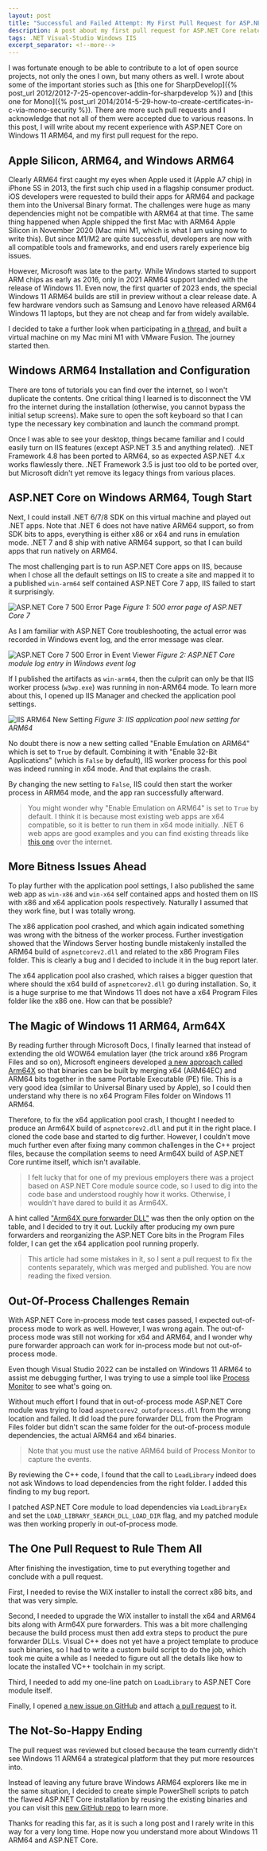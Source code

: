```yaml
---
layout: post
title: "Successful and Failed Attempt: My First Pull Request for ASP.NET Core"
description: A post about my first pull request for ASP.NET Core related to Windows 11 ARM64 and the roller coaster experience.
tags: .NET Visual-Studio Windows IIS
excerpt_separator: <!--more-->
---
```


I was fortunate enough to be able to contribute to a lot of open source projects, not only the ones I own, but many others as well. I wrote about some of the important stories such as [this one for SharpDevelop]({% post_url 2012/2012-7-25-opencover-addin-for-sharpdevelop %}) and [this one for Mono]({% post_url 2014/2014-5-29-how-to-create-certificates-in-c-via-mono-security %}). There are more such pull requests and I acknowledge that not all of them were accepted due to various reasons. In this post, I will write about my recent experience with ASP.NET Core on Windows 11 ARM64, and my first pull request for the repo.

## Apple Silicon, ARM64, and Windows ARM64

Clearly ARM64 first caught my eyes when Apple used it (Apple A7 chip) in iPhone 5S in 2013, the first such chip used in a flagship consumer product. iOS developers were requested to build their apps for ARM64 and package them into the Universal Binary format. The challenges were huge as many dependencies might not be compatible with ARM64 at that time. The same thing happened when Apple shipped the first Mac with ARM64 Apple Silicon in November 2020 (Mac mini M1, which is what I am using now to write this). But since M1/M2 are quite successful, developers are now with all compatible tools and frameworks, and end users rarely experience big issues.

However, Microsoft was late to the party. While Windows started to support ARM chips as early as 2016, only in 2021 ARM64 support landed with the release of Windows 11. Even now, the first quarter of 2023 ends, the special Windows 11 ARM64 builds are still in preview without a clear release date. A few hardware vendors such as Samsung and Lenovo have released ARM64 Windows 11 laptops, but they are not cheap and far from widely available.

I decided to take a further look when participating in [a thread](https://learn.microsoft.com/answers/questions/1183655/unable-to-run-net-4-8-apps-on-iis-using-arm-proces), and built a virtual machine on my Mac mini M1 with VMware Fusion. The journey started then.

## Windows ARM64 Installation and Configuration

There are tons of tutorials you can find over the internet, so I won't duplicate the contents. One critical thing I learned is to disconnect the VM fro the internet during the installation (otherwise, you cannot bypass the initial setup screens). Make sure to open the soft keyboard so that I can type the necessary key combination and launch the command prompt.

Once I was able to see your desktop, things became familiar and I could easily turn on IIS features (except ASP.NET 3.5 and anything related). .NET Framework 4.8 has been ported to ARM64, so as expected ASP.NET 4.x works flawlessly there. .NET Framework 3.5 is just too old to be ported over, but Microsoft didn't yet remove its legacy things from various places.

## ASP.NET Core on Windows ARM64, Tough Start

Next, I could install .NET 6/7/8 SDK on this virtual machine and played out .NET apps. Note that .NET 6 does not have native ARM64 support, so from SDK bits to apps, everything is either x86 or x64 and runs in emulation mode. .NET 7 and 8 ship with native ARM64 support, so that I can build apps that run natively on ARM64.

The most challenging part is to run ASP.NET Core apps on IIS, because when I chose all the default settings on IIS to create a site and mapped it to a published `win-arm64` self contained ASP.NET Core 7 app, IIS failed to start it surprisingly.

![ASP.NET Core 7 500 Error Page](/images/aspnetcore7-iis-500.png)
_Figure 1: 500 error page of ASP.NET Core 7_

As I am familiar with ASP.NET Core troubleshooting, the actual error was recorded in Windows event log, and the error message was clear.

![ASP.NET Core 7 500 Error in Event Viewer](/images/aspnetcore7-iis-500-2.png)
_Figure 2: ASP.NET Core module log entry in Windows event log_

If I published the artifacts as `win-arm64`, then the culprit can only be that IIS worker process (`w3wp.exe`) was running in non-ARM64 mode. To learn more about this, I opened up IIS Manager and checked the application pool settings.

![IIS ARM64 New Setting](/images/iis-arm64-setting.png)
_Figure 3: IIS application pool new setting for ARM64_

No doubt there is now a new setting called "Enable Emulation on ARM64" which is set to `True` by default. Combining it with "Enable 32-Bit Applications" (which is `False` by default), IIS worker process for this pool was indeed running in x64 mode. And that explains the crash.

By changing the new setting to `False`, IIS could then start the worker process in ARM64 mode, and the app ran successfully afterward.

> You might wonder why "Enable Emulation on ARM64" is set to `True` by default. I think it is because most existing web apps are x64 compatible, so it is better to run them in x64 mode initially. .NET 6 web apps are good examples and you can find existing threads like [this one](https://stackoverflow.com/questions/71317484/asp-net-core-6-app-fails-to-start-up-on-iis-in-windows-11-arm-os) over the internet.

## More Bitness Issues Ahead

To play further with the application pool settings, I also published the same web app as `win-x86` and `win-x64` self contained apps and hosted them on IIS with x86 and x64 application pools respectively. Naturally I assumed that they work fine, but I was totally wrong.

The x86 application pool crashed, and which again indicated something was wrong with the bitness of the worker process. Further investigation showed that the Windows Server hosting bundle mistakenly installed the ARM64 build of `aspnetcorev2.dll` and related to the x86 Program Files folder. This is clearly a bug and I decided to include it in the bug report later.

The x64 application pool also crashed, which raises a bigger question that where should the x64 build of `aspnetcorev2.dll` go during installation. So, it is a huge surprise to me that Windows 11 does not have a x64 Program Files folder like the x86 one. How can that be possible?

## The Magic of Windows 11 ARM64, Arm64X

By reading further through Microsoft Docs, I finally learned that instead of extending the old WOW64 emulation layer (the trick around x86 Program Files and so on), Microsoft engineers developed [a new approach called Arm64X](https://learn.microsoft.com/windows/arm/arm64x-pe) so that binaries can be built by merging x64 (ARM64EC) and ARM64 bits together in the same Portable Executable (PE) file. This is a very good idea (similar to Universal Binary used by Apple), so I could then understand why there is no x64 Program Files folder on Windows 11 ARM64.

Therefore, to fix the x64 application pool crash, I thought I needed to produce an Arm64X build of `aspnetcorev2.dll` and put it in the right place. I cloned the code base and started to dig further. However, I couldn't move much further even after fixing many common challenges in the C++ project files, because the compilation seems to need Arm64X build of ASP.NET Core runtime itself, which isn't available.

> I felt lucky that for one of my previous employers there was a project based on ASP.NET Core module source code, so I used to dig into the code base and understood roughly how it works. Otherwise, I wouldn't have dared to build it as Arm64X.

A hint called ["Arm64X pure forwarder DLL"](https://learn.microsoft.com/windows/arm/arm64x-build) was then the only option on the table, and I decided to try it out. Luckily after producing my own pure forwarders and reorganizing the ASP.NET Core bits in the Program Files folder, I can get the x64 application pool running properly.

> This article had some mistakes in it, so I sent a pull request to fix the contents separately, which was merged and published. You are now reading the fixed version.

## Out-Of-Process Challenges Remain

With ASP.NET Core in-process mode test cases passed, I expected out-of-process mode to work as well. However, I was wrong again. The out-of-process mode was still not working for x64 and ARM64, and I wonder why pure forwarder approach can work for in-process mode but not out-of-process mode.

Even though Visual Studio 2022 can be installed on Windows 11 ARM64 to assist me debugging further, I was trying to use a simple tool like [Process Monitor](https://docs.microsoft.com/sysinternals/downloads/procmon) to see what's going on.

Without much effort I found that in out-of-process mode ASP.NET Core module was trying to load `aspnetcorev2_outofprocess.dll` from the wrong location and failed. It did load the pure forwarder DLL from the Program Files folder but didn't scan the same folder for the out-of-process module dependencies, the actual ARM64 and x64 binaries.

> Note that you must use the native ARM64 build of Process Monitor to capture the events.

By reviewing the C++ code, I found that the call to `LoadLibrary` indeed does not ask Windows to load dependencies from the right folder. I added this finding to my bug report.

I patched ASP.NET Core module to load dependencies via `LoadLibraryEx` and set the `LOAD_LIBRARY_SEARCH_DLL_LOAD_DIR` flag, and my patched module was then working properly in out-of-process mode.

## The One Pull Request to Rule Them All

After finishing the investigation, time to put everything together and conclude with a pull request.

First, I needed to revise the WiX installer to install the correct x86 bits, and that was very simple.

Second, I needed to upgrade the WiX installer to install the x64 and ARM64 bits along with Arm64X pure forwarders. This was a bit more challenging because the build process must then add extra steps to product the pure forwarder DLLs. Visual C++ does not yet have a project template to produce such binaries, so I had to write a custom build script to do the job, which took me quite a while as I needed to figure out all the details like how to locate the installed VC++ toolchain in my script.

Third, I needed to add my one-line patch on `LoadLibrary` to ASP.NET Core module itself.

Finally, I opened [a new issue on GitHub](https://github.com/dotnet/aspnetcore/issues/47115) and attach [a pull request](https://github.com/dotnet/aspnetcore/pull/47290) to it.

## The Not-So-Happy Ending

The pull request was reviewed but closed because the team currently didn't see Windows 11 ARM64 a strategical platform that they put more resources into.

Instead of leaving any future brave Windows ARM64 explorers like me in the same situation, I decided to create simple PowerShell scripts to patch the flawed ASP.NET Core installation by reusing the existing binaries and you can visit this [new GitHub repo](https://github.com/lextm/ancm-arm64) to learn more.

Thanks for reading this far, as it is such a long post and I rarely write in this way for a very long time. Hope now you understand more about Windows 11 ARM64 and ASP.NET Core.
